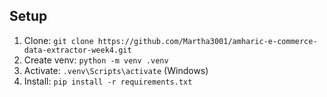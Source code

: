 ## Setup
1. Clone: `git clone https://github.com/Martha3001/amharic-e-commerce-data-extractor-week4.git`
2. Create venv: `python -m venv .venv`
3. Activate: `.venv\Scripts\activate` (Windows)
4. Install: `pip install -r requirements.txt`
